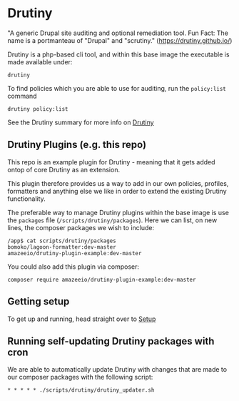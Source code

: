 # Drutiny

"A generic Drupal site auditing and optional remediation tool. Fun Fact: The name is a portmanteau of "Drupal" and "scrutiny." (https://drutiny.github.io/)

Drutiny is a php-based cli tool, and within this base image the executable is made available under:

```
drutiny
```

To find policies which you are able to use for auditing, run the `policy:list` command

```
drutiny policy:list
```

See the Drutiny summary for more info on [Drutiny](Setup/drutiny-summary.md)


## Drutiny Plugins (e.g. this repo)

This repo is an example plugin for Drutiny - meaning that it gets added ontop of core Drutiny as an extension.

This plugin therefore provides us a way to add in our own policies, profiles, formatters and anything else we like in order to extend the existing Drutiny functionality.

The preferable way to manage Drutiny plugins within the base image is use the `packages` file (`/scripts/drutiny/packages`). Here we can list, on new lines, the composer packages we wish to include:

```
/app$ cat scripts/drutiny/packages
bomoko/lagoon-formatter:dev-master
amazeeio/drutiny-plugin-example:dev-master
```

You could also add this plugin via composer:

```
composer require amazeeio/drutiny-plugin-example:dev-master
```


## Getting setup

To get up and running, head straight over to [Setup](Setup/getting-started.md)


## Running self-updating Drutiny packages with cron

We are able to automatically update Drutiny with changes that are made to our composer packages with the following
script:

```
* * * * * ./scripts/drutiny/drutiny_updater.sh
```
